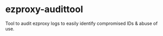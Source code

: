 ezproxy-audittool
=================

Tool to audit ezproxy logs to easily identify compromised IDs &amp; abuse of use.
